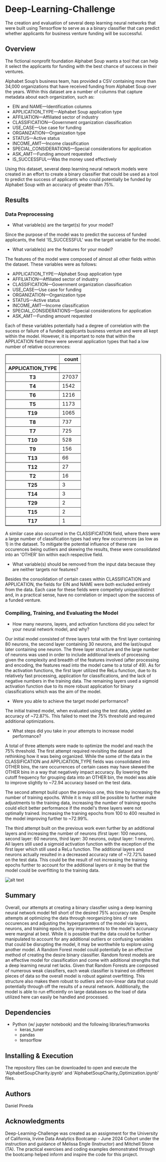 # Deep-Learning-Challenge

The creation and evaluation of several deep learning neural networks that were built using Tensorflow to serve as a a binary classifier that can predict whether applicants for business venture funding will be successful.

## Overview
The fictional nonprofit foundation Alphabet Soup wants a tool that can help it select the applicants for funding with the best chance of success in their ventures. 

Alphabet Soup’s business team, has provided a CSV containing more than 34,000 organizations that have received funding from Alphabet Soup over the years. Within this dataset are a number of columns that capture metadata about each organization, such as:

* EIN and NAME—Identification columns
* APPLICATION_TYPE—Alphabet Soup application type
* AFFILIATION—Affiliated sector of industry
* CLASSIFICATION—Government organization classification
* USE_CASE—Use case for funding
* ORGANIZATION—Organization type
* STATUS—Active status
* INCOME_AMT—Income classification
* SPECIAL_CONSIDERATIONS—Special considerations for application
* ASK_AMT—Funding amount requested
* IS_SUCCESSFUL—Was the money used effectively

Using this dataset, several deep learning neural network models were created in an effort to create a binary classifier that could be used as a tool to predict the success of applicants who could potentially be funded by Alphabet Soup with an accuracy of greater than 75%.

## Results

### Data Preprocessing
* What variable(s) are the target(s) for your model?    

Since the purpose of the model was to predict the success of funded applicants, the field 'IS_SUCCESSFUL' was the target variable for the model.

* What variable(s) are the features for your model?

The features of the model were composed of almost all other fields within the dataset.  These variables were as follows:
   * APPLICATION_TYPE—Alphabet Soup application type
   * AFFILIATION—Affiliated sector of industry
   * CLASSIFICATION—Government organization classification
   * USE_CASE—Use case for funding
   * ORGANIZATION—Organization type
   * STATUS—Active status
   * INCOME_AMT—Income classification
   * SPECIAL_CONSIDERATIONS—Special considerations for application
   * ASK_AMT—Funding amount requested
    
Each of these variables potentially had a degree of correlation with the sucess or failure of a funded applicants business venture and were all kept within the model.  However, it is important to note that within the APPLICATION field there were several application types that had a low number of relative occurrences:

<div>
<table border="1" class="dataframe">
  <thead>
    <tr style="text-align: right;">
      <th></th>
      <th>count</th>
    </tr>
    <tr>
      <th>APPLICATION_TYPE</th>
      <th></th>
    </tr>
  </thead>
  <tbody>
    <tr>
      <th>T3</th>
      <td>27037</td>
    </tr>
    <tr>
      <th>T4</th>
      <td>1542</td>
    </tr>
    <tr>
      <th>T6</th>
      <td>1216</td>
    </tr>
    <tr>
      <th>T5</th>
      <td>1173</td>
    </tr>
    <tr>
      <th>T19</th>
      <td>1065</td>
    </tr>
    <tr>
      <th>T8</th>
      <td>737</td>
    </tr>
    <tr>
      <th>T7</th>
      <td>725</td>
    </tr>
    <tr>
      <th>T10</th>
      <td>528</td>
    </tr>
    <tr>
      <th>T9</th>
      <td>156</td>
    </tr>
    <tr>
      <th>T13</th>
      <td>66</td>
    </tr>
    <tr>
      <th>T12</th>
      <td>27</td>
    </tr>
    <tr>
      <th>T2</th>
      <td>16</td>
    </tr>
    <tr>
      <th>T25</th>
      <td>3</td>
    </tr>
    <tr>
      <th>T14</th>
      <td>3</td>
    </tr>
    <tr>
      <th>T29</th>
      <td>2</td>
    </tr>
    <tr>
      <th>T15</th>
      <td>2</td>
    </tr>
    <tr>
      <th>T17</th>
      <td>1</td>
    </tr>
  </tbody>
</table>
</div>

A similar case also occurred in the CLASSIFICATION field, where there were a large number of classification types had very few occurrences (as low as 1) in the dataset.  To mitigate the potential influence of these rare occurences being outliers and skewing the results, these were consolidated into an 'OTHER' bin within each respective field.

* What variable(s) should be removed from the input data because they are neither targets nor features?

Besides the consolidation of certain cases within CLASSIFICATION and APPLICATION, the fields for EIN and NAME were both excluded entirely from the data.  Each case for these fields were compeltely unique/distinct and, in a practical sense, have no correlation or impact upon the success of a funded venture.

### Compiling, Training, and Evaluating the Model
* How many neurons, layers, and activation functions did you select for your neural network model, and why?

Our initial model consisted of three layers total with the first layer containing 80 neurons, the second layer containing 30 neurons, and the last/ouput later containing one neuron.  The three layer structure and the large number of neurons was used in order to include additional levels of processing given the complexity and breadth of the features involved (after processing and encoding, the features read into the model came to a total of 49).  As for the activation functions, the first layer utilized the ReLu function, due to its relatively fast processing, application for classifications, and the lack of negative numbers in the training data.  The remaining layers used a sigmoid activation function due to its more robust application for binary classifications which was the aim of the model.


* Were you able to achieve the target model performance?

The initial trained model, when evaluated using the test data, yielded an accuracy of ~72.87%.  This failed to meet the 75% threshold and required additional optimizations.

* What steps did you take in your attempts to increase model performance?

A total of three attempts were made to optimize the model and reach the 75% threshold.  The first attempt required revisiting the dataset and rethinking how it was being organized.  While the some of the data in the CLASSIFICATION and APPLICATION_TYPE fields was consolidated into OTHER bins, the rare occurrences of certain cases may have skewed the OTHER bins in a way that negatively impact accuracy.  By lowering the cutoff frequency for grouping data into an OTHER bin, the model was able to improve slightly to ~72.94 accuracy based on the test data.

The second attempt build upon the previous one, this time by increasing the number of training epochs.  While it is may still be possible to further make adjustments to the training data, increasing the number of training epochs could elicit better performance if the model's three layers were not optimally trained.  Increasing the training epochs from 100 to 400 resulted in the model improving further to ~72.99%.

The third attempt built on the previous work even further by an additional layers and increasing the number of neurons (first layer: 100 neurons, second layer: 60 neurons, third layer: 30 neurons, output layer: 1 neuron).  All layers still used a sigmoid activation function with the exception of the first layer which still used a ReLu function.  The additional layers and neurons actually resulted in a decreased accuracy rate of ~72.72% based on the test data.  This could be the result of not increasing the training epochs further to account for the additional layers or it may be that the model could be overfitting to the training data.

![alt text](<Bar Chart_Accuracy by Model Version.png>)

## Summary
Overall, our attempts at creating a binary classfier using a deep learning neural network model fell short of the desired 75% accuracy rate.  Despite attempts at optimizing the data through reorganizing bins of rare occurences and adjusting the hyperparamters of the model via layers, neurons, and training epochs, any improvements to the model's accuruacy were marginal at best.  While it is possible that the data could be further manipulated to account for any additional outliers or confusing variables that could be disrupting the model, it may be worthwhile to explore using another model.  A Random Forest model could potentially be an effective method of creating the desire binary classifier.  Random forest models are an effective model for classification and come with additional strengths that a deep learning neural net lacks.  Given that Random Forests are composed of numerous weak classifiers, each weak classifier is trained on different pieces of data so the overall model is robust against overfitting.  This structure also makes them robust to outliers and non-linear data that could potentially through off the results of a neural network.  Additionally, the model is able to run efficeintly on large databases so the load of data utilized here can easily be handled and processed.


## Dependencies
* Python (w/ jupyter notebook) and the following libraries/framworks
    * keras_tuner
    * pandas
    * tensorflow

## Installing & Execution
The repository files can be downloaded to open and execute the 'AlphabetSoupCharity.ipynb' and 'AlphabetSoupCharity_Optimization.ipynb' files.

## Authors

Daniel Pineda

## Acknowledgments
Deep-Learning-Challenge was created as an assignment for the University of California, Irvine Data Analytics Bootcamp - June 2024 Cohort under the instruction and guidance of Melissa Engle (Instructor) and Mitchell Stone (TA).
The practical exercises and coding examples demonstrated through the bootcamp helped inform and inspire the code for this project.